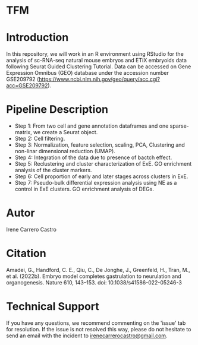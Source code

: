 # TFM
# Introduction
In this repository, we will work in an R environment using RStudio for the analysis of sc-RNA-seq natural mouse embryos and ETiX embryoids data following Seurat Guided Clustering Tutorial. Data can be accessed on Gene Expression Omnibus (GEO) database under the accession number GSE209792 (https://www.ncbi.nlm.nih.gov/geo/query/acc.cgi?acc=GSE209792).
# Pipeline Description
- Step 1: From two cell and gene annotation dataframes and one sparse-matrix, we create a Seurat object. 
- Step 2: Cell filtering.
- Step 3: Normalization, feature selection, scaling, PCA, Clustering and non-linar dimensional reduction (UMAP).
- Step 4: Integration of the data due to presence of bactch effect.
- Step 5: Reclustering and cluster characterization of ExE. GO enrichment analysis of the cluster markers.
- Step 6: Cell proportion of early and later stages across clusters in ExE.
- Step 7: Pseudo-bulk differential expression analysis using NE as a control in ExE clusters. GO enrichment analysis of DEGs.
# Autor
Irene Carrero Castro
# Citation
Amadei, G., Handford, C. E., Qiu, C., De Jonghe, J., Greenfeld, H., Tran, M., et al. (2022b). Embryo model completes gastrulation to neurulation and organogenesis. Nature 610, 143–153. doi: 10.1038/s41586-022-05246-3
# Technical Support
If you have any questions, we recommend commenting on the 'issue' tab for resolution. If the issue is not resolved this way, please do not hesitate to send an email with the incident to irenecarrerocastro@gmail.com.
